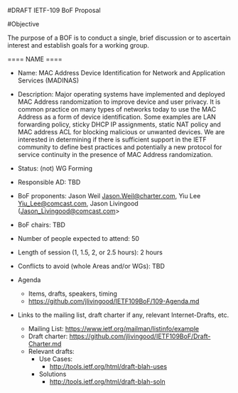 #DRAFT IETF-109 BoF Proposal

#Objective

The purpose of a BOF is to conduct a single, brief discussion or to ascertain interest and establish goals for a working group. 

==== NAME ====

- Name: MAC Address Device Identification for Network and Application Services (MADINAS)

- Description: Major operating systems have implemented and deployed MAC Address randomization to improve device and user privacy. It is common practice on many types of networks today to use the  MAC Address as a form of device identification. Some examples are LAN forwarding policy, sticky DHCP IP assignments, static NAT policy and MAC address ACL for blocking malicious or unwanted devices. We are interested in determining if there is sufficient support in the IETF community to define best practices and potentially a new protocol for service continuity in the presence of MAC Address randomization.

- Status: (not) WG Forming
- Responsible AD: TBD
- BoF proponents: Jason Weil <Jason.Weil@charter.com>, Yiu Lee <Yiu_Lee@comcast.com>, Jason Livingood (Jason_Livingood@comcast.com>
- BoF chairs: TBD
- Number of people expected to attend: 50
- Length of session (1, 1.5, 2, or 2.5 hours): 2 hours
- Conflicts to avoid (whole Areas and/or WGs): TBD

- Agenda
   - Items, drafts, speakers, timing
   - https://github.com/jlivingood/IETF109BoF/109-Agenda.md
- Links to the mailing list, draft charter if any, relevant Internet-Drafts, etc.
   - Mailing List: https://www.ietf.org/mailman/listinfo/example
   - Draft charter: https://github.com/jlivingood/IETF109BoF/Draft-Charter.md
   - Relevant drafts:
      - Use Cases:
         - http://tools.ietf.org/html/draft-blah-uses
      - Solutions
         - http://tools.ietf.org/html/draft-blah-soln


